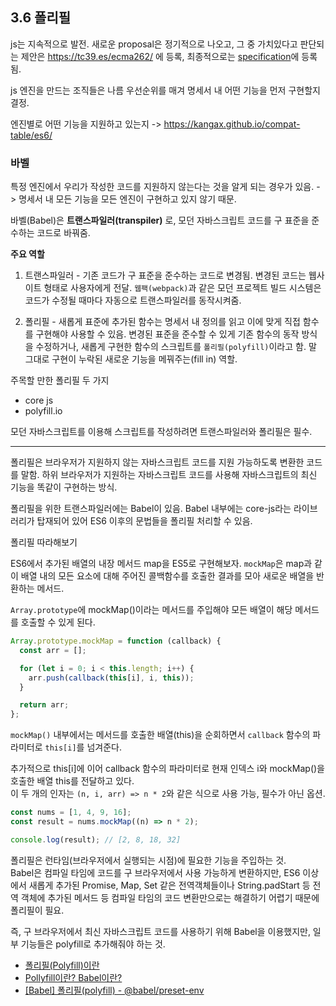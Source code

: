 ## 3.6 폴리필

js는 지속적으로 발전. 새로운 proposal은 정기적으로 나오고, 그 중 가치있다고 판단되는 제안은 https://tc39.es/ecma262/ 에 등록, 최종적으로는 [specification](https://www.ecma-international.org/publications-and-standards/standards/ecma-262/)에 등록됨.

js 엔진을 만드는 조직들은 나름 우선순위를 매겨 명세서 내 어떤 기능을 먼저 구현할지 결정.

엔진별로 어떤 기능을 지원하고 있는지 -> https://kangax.github.io/compat-table/es6/

### 바벨

특정 엔진에서 우리가 작성한 코드를 지원하지 않는다는 것을 알게 되는 경우가 있음. -> 명세서 내 모든 기능을 모든 엔진이 구현하고 있지 않기 때문.

바벨(Babel)은 **트랜스파일러(transpiler)** 로, 모던 자바스크립트 코드를 구 표준을 준수하는 코드로 바꿔줌.

**주요 역할**

1. 트랜스파일러 - 기존 코드가 구 표준을 준수하는 코드로 변경됨. 변경된 코드는 웹사이트 형태로 사용자에게 전달. `웹팩(webpack)`과 같은 모던 프로젝트 빌드 시스템은 코드가 수정될 때마다 자동으로 트랜스파일러를 동작시켜줌.

2. 폴리필 - 새롭게 표준에 추가된 함수는 명세서 내 정의를 읽고 이에 맞게 직접 함수를 구현해야 사용할 수 있음. 변경된 표준을 준수할 수 있게 기존 함수의 동작 방식을 수정하거나, 새롭게 구현한 함수의 스크립트를 `폴리필(polyfill)`이라고 함. 말 그대로 구현이 누락된 새로운 기능을 메꿔주는(fill in) 역할.

주목할 만한 폴리필 두 가지

- core js
- polyfill.io

모던 자바스크립트를 이용해 스크립트를 작성하려면 트랜스파일러와 폴리필은 필수.

---

폴리필은 브라우저가 지원하지 않는 자바스크립트 코드를 지원 가능하도록 변환한 코드를 말함. 하위 브라우저가 지원하는 자바스크립트 코드를 사용해 자바스크립트의 최신 기능을 똑같이 구현하는 방식.

폴리필을 위한 트랜스파일러에는 Babel이 있음. Babel 내부에는 core-js라는 라이브러리가 탑재되어 있어 ES6 이후의 문법들을 폴리필 처리할 수 있음.

폴리필 따라해보기

ES6에서 추가된 배열의 내장 메서드 map을 ES5로 구현해보자. `mockMap`은 map과 같이 배열 내의 모든 요소에 대해 주어진 콜백함수를 호출한 결과를 모아 새로운 배열을 반환하는 메서드.

`Array.prototype`에 mockMap()이라는 메서드를 주입해야 모든 배열이 해당 메서드를 호출할 수 있게 된다.

```js
Array.prototype.mockMap = function (callback) {
  const arr = [];

  for (let i = 0; i < this.length; i++) {
    arr.push(callback(this[i], i, this));
  }

  return arr;
};
```

`mockMap()` 내부에서는 메서드를 호출한 배열(this)을 순회하면서 `callback` 함수의 파라미터로 `this[i]`를 넘겨준다.

추가적으로 this[i]에 이어 callback 함수의 파라미터로 현재 인덱스 i와 mockMap()을 호출한 배열 this를 전달하고 있다.  
이 두 개의 인자는 `(n, i, arr) => n * 2`와 같은 식으로 사용 가능, 필수가 아닌 옵션.

```js
const nums = [1, 4, 9, 16];
const result = nums.mockMap((n) => n * 2);

console.log(result); // [2, 8, 18, 32]
```

폴리필은 런타임(브라우저에서 실행되는 시점)에 필요한 기능을 주입하는 것.  
Babel은 컴파일 타임에 코드를 구 브라우저에서 사용 가능하게 변환하지만, ES6 이상에서 새롭게 추가된 Promise, Map, Set 같은 전역객체들이나 String.padStart 등 전역 객체에 추가된 메서드 등 컴파일 타임의 코드 변환만으로는 해결하기 어렵기 때문에 폴리필이 필요.

즉, 구 브라우저에서 최신 자바스크립트 코드를 사용하기 위해 Babel을 이용했지만, 일부 기능들은 polyfill로 추가해줘야 하는 것.

- [폴리필(Polyfill)이란](https://db2dev.tistory.com/entry/%ED%8F%B4%EB%A6%AC%ED%95%84Polyfill%EC%9D%B4%EB%9E%80)
- [Pollyfill이란? Babel이란?](https://minsoftk.tistory.com/82)
- [[Babel] 폴리필(polyfill) - @babel/preset-env](https://velog.io/@kwonh/Babel-폴리필polyfill-babelpreset-env)
